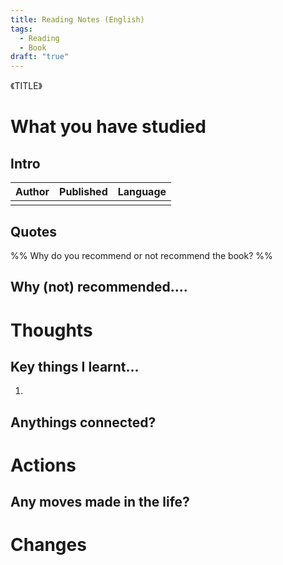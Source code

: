 ```yaml
---
title: Reading Notes (English)
tags:
  - Reading
  - Book
draft: "true"
---
```


《TITLE》

# What you have studied

## Intro

| Author | Published | Language |
| ------ | --------- | -------- |
|        |           |          |


## Quotes


%% Why do you recommend or not recommend the book? %%
## Why (not) recommended....



# Thoughts
## Key things I learnt...
1. 


## Anythings connected?



# Actions
## Any moves made in the life?




# Changes

